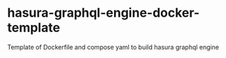 # hasura-graphql-engine-docker-template
Template of Dockerfile and compose yaml to build hasura graphql engine 
